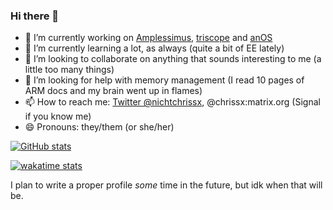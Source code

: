 ### Hi there 👋

- 🔭 I’m currently working on [Amplessimus](https://github.com/Amplus2/Amplissimus), [triscope](https://github.com/chrissxYT/triscope) and [anOS](https://github.com/Ampless/anos)
- 🌱 I’m currently learning a lot, as always (quite a bit of EE lately)
- 👯 I’m looking to collaborate on anything that sounds interesting to me (a little too many things)
- 🤔 I’m looking for help with memory management (I read 10 pages of ARM docs and my brain went up in flames)
- 📫 How to reach me: [Twitter @nichtchrissx](https://twitter.com/nichtchrissx), @chrissx:matrix.org (Signal if you know me)
- 😄 Pronouns: they/them (or she/her)

[![GitHub stats](https://github-readme-stats.vercel.app/api?username=chrissxYT&show_icons=true)](https://github.com/anuraghazra/github-readme-stats)

[![wakatime stats](https://github-readme-stats.vercel.app/api/wakatime?username=willianrod)](https://github.com/anuraghazra/github-readme-stats)

I plan to write a proper profile _some_ time in the future, but idk when that will be.
